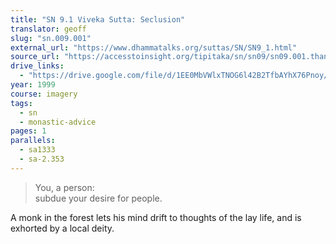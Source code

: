 ```yaml
---
title: "SN 9.1 Viveka Sutta: Seclusion"
translator: geoff
slug: "sn.009.001"
external_url: "https://www.dhammatalks.org/suttas/SN/SN9_1.html"
source_url: "https://accesstoinsight.org/tipitaka/sn/sn09/sn09.001.than.html"
drive_links:
  - "https://drive.google.com/file/d/1EE0MbVWlxTNOG6l42B2TfbAYhX76Pnoy/view?usp=drivesdk"
year: 1999
course: imagery
tags:
  - sn
  - monastic-advice
pages: 1
parallels:
  - sa1333
  - sa-2.353
---
```


> You, a person:  
subdue your desire for people.

A monk in the forest lets his mind drift to thoughts of the lay life, and is exhorted by a local deity.


